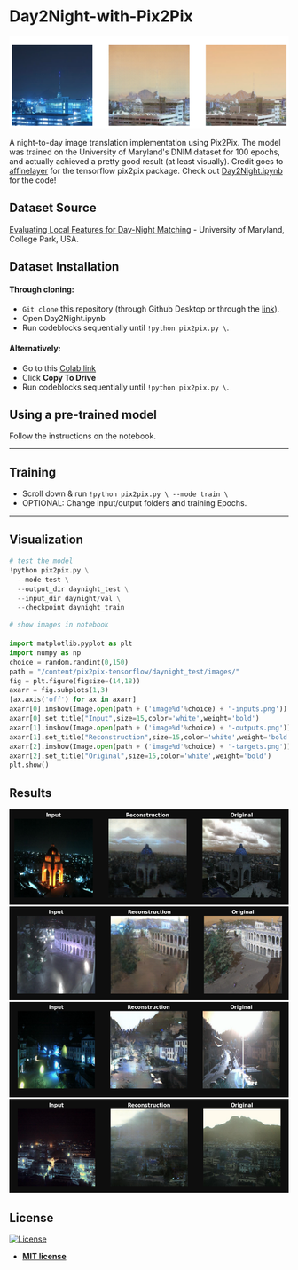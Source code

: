 # Day2Night-with-Pix2Pix
![](https://github.com/wz-ml/Day2Night-with-Pix2Pix/blob/master/visualization.png?raw=true)

A night-to-day image translation implementation using Pix2Pix. The model was trained on the University of Maryland's DNIM dataset for 100 epochs, and actually achieved a pretty good result (at least visually). Credit goes to [affinelayer](https://github.com/affinelayer/pix2pix-tensorflow) for the tensorflow pix2pix package.
Check out [Day2Night.ipynb](https://github.com/wz-ml/Day2Night-with-Pix2Pix/blob/master/Day2Night.ipynb) for the code!

## Dataset Source
[Evaluating Local Features for Day-Night Matching](http://users.umiacs.umd.edu/~hzhou/dnim.html) - University of Maryland, College Park, USA.


## Dataset Installation
#### Through cloning:
- `Git clone` this repository (through Github Desktop or through the [link](https://github.com/wz-ml/Day2Night-with-Pix2Pix.git)).
- Open Day2Night.ipynb
- Run codeblocks sequentially until `!python pix2pix.py \`.
#### Alternatively:
- Go to this [Colab link](https://colab.research.google.com/github/wz-ml/Day2Night-with-Pix2Pix/blob/master/Day2Night.ipynb)
- Click <b>Copy To Drive</b>
- Run codeblocks sequentially until `!python pix2pix.py \`.


## Using a pre-trained model
Follow the instructions on the notebook.

---

## Training
- Scroll down & run `!python pix2pix.py \ --mode train \`
- OPTIONAL: Change input/output folders and training Epochs.

---

## Visualization
```python
# test the model
!python pix2pix.py \
  --mode test \
  --output_dir daynight_test \
  --input_dir daynight/val \
  --checkpoint daynight_train
  ```
```python
# show images in notebook

import matplotlib.pyplot as plt
import numpy as np
choice = random.randint(0,150)
path = "/content/pix2pix-tensorflow/daynight_test/images/"
fig = plt.figure(figsize=(14,18))
axarr = fig.subplots(1,3)
[ax.axis('off') for ax in axarr]
axarr[0].imshow(Image.open(path + ('image%d'%choice) + '-inputs.png'))
axarr[0].set_title("Input",size=15,color='white',weight='bold')
axarr[1].imshow(Image.open(path + ('image%d'%choice) + '-outputs.png'))
axarr[1].set_title("Reconstruction",size=15,color='white',weight='bold')
axarr[2].imshow(Image.open(path + ('image%d'%choice) + '-targets.png'))
axarr[2].set_title("Original",size=15,color='white',weight='bold')
plt.show()
```


## Results
<div class = ".bg-gray-dark">
<img alt="Qries" src="https://github.com/wz-ml/Day2Night-with-Pix2Pix/blob/master/Capture1.png?raw=true">
<img alt="Qries" src="https://github.com/wz-ml/Day2Night-with-Pix2Pix/blob/master/Capture2.png?raw=true">
<img alt="Qries" src="https://github.com/wz-ml/Day2Night-with-Pix2Pix/blob/master/Capture3.png?raw=true">
<img alt="Qries" src="https://github.com/wz-ml/Day2Night-with-Pix2Pix/blob/master/Capture4.png?raw=true">
</div>
                               
                               
## License
[![License](http://img.shields.io/:license-mit-blue.svg?style=flat-square)](http://badges.mit-license.org)
- **[MIT license](http://opensource.org/licenses/mit-license.php)**
